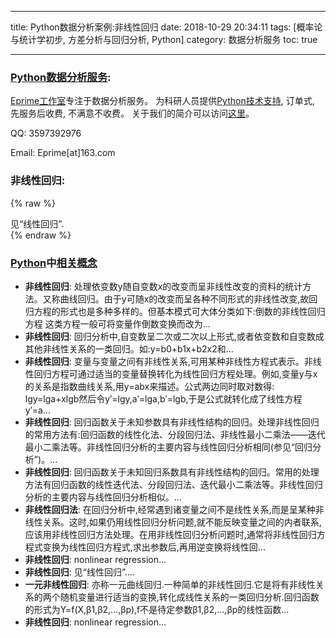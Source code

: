 
---
title: Python数据分析案例:非线性回归
date: 2018-10-29 20:34:11
tags: [概率论与统计学初步, 方差分析与回归分析, Python]
category: 数据分析服务
toc: true

---



<span></span>
<!-- more -->

### [Python](/tags/Python/)[数据分析服务](/categories/数据分析服务/):
[Eprime工作室](http://Eprime.cn/)专注于数据分析服务。
为科研人员提供[Python技术支持](http://Eprime.cn/2018/08/18/Eprime工作室Python代做服务详情/), 订单式, 先服务后收费, 不满意不收费。
关于我们的简介可以访问[这里](http://Eprime.cn/2018/08/17/关于Eprime工作室/)。

QQ: 3597392976

Email: Eprime[at]163.com



### 非线性回归:

{% raw %}
<div class="p1">见“线性回归”.</div>
{% endraw %}



### [Python](/tags/Python/)中[相关概念](/categories/数据分析服务)

- **非线性回归**: 处理依变数y随自变数x的改变而呈非线性改变的资料的统计方法。又称曲线回归。由于y可随x的改变而呈各种不同形式的非线性改变,故回归方程的形式也是多种多样的。但基本模式可大体分类如下:倒数的非线性回归方程 这类方程一般可将变量作倒数变换而改为...
- **非线性回归**: 回归分析中,自变数呈二次或二次以上形式,或者依变数和自变数成其他非线性关系的一类回归。如:y=b0+b1x+b2x2和...
- **非线性回归**: 变量与变量之间有非线性关系,可用某种非线性方程式表示。非线性回归方程可通过适当的变量替换转化为线性回归方程处理。例如,变量y与x的关系是指数曲线关系,用y=abx来描述。公式两边同时取对数得: lgy=lga+xlgb然后令y′=lgy,a′=lga,b′=lgb,于是公式就转化成了线性方程y′=a...
- **非线性回归**: 回归函数关于未知参数具有非线性结构的回归。处理非线性回归的常用方法有:回归函数的线性化法、分段回归法、非线性最小二乘法——迭代最小二乘法等。非线性回归分析的主要内容与线性回归分析相同(参见“回归分析”)。...
- **非线性回归**: 回归函数关于未知回归系数具有非线性结构的回归。常用的处理方法有回归函数的线性迭代法、分段回归法、迭代最小二乘法等。非线性回归分析的主要内容与线性回归分析相似。...
- **非线性回归法**: 在回归分析中,经常遇到诸变量之间不是线性关系,而是呈某种非线性关系。这时,如果仍用线性回归分析问题,就不能反映变量之间的内者联系,应该用非线性回归方法处理。在用非线性回归分析问题时,通常将非线性回归方程式变换为线性回归方程式,求出参数后,再用逆变换将线性回...
- **非线性回归**: nonlinear regression...
- **非线性回归**: 见“线性回归”....
- **一元非线性回归**: 亦称一元曲线回归.一种简单的非线性回归.它是将有非线性关系的两个随机变量进行适当的变换,转化成线性关系的一类回归分析.回归函数的形式为Y=f(X,β1,β2,…,βp),f不是待定参数β1,β2,…,βp的线性函数...
- **非线性回归**: nonlinear regression...





